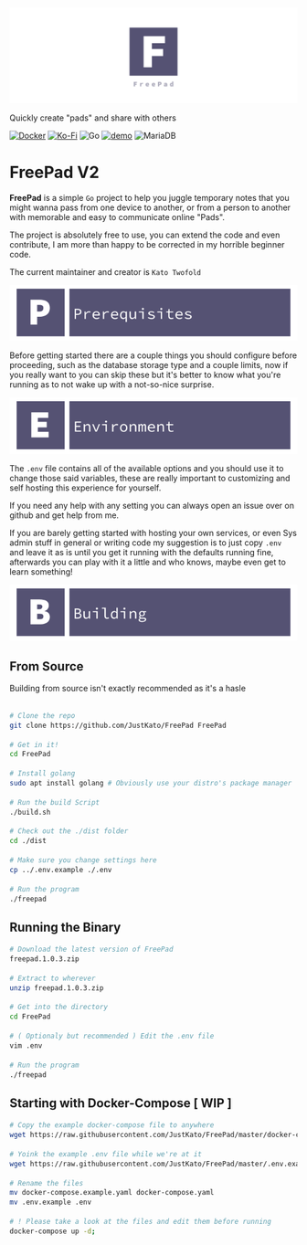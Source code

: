 ![Gopher](./dist/static/img/twitter_header_photo_2.png)

Quickly create "pads" and share with others

[![Docker](https://img.shields.io/badge/docker-%230db7ed.svg?style=for-the-badge&logo=docker&logoColor=white)](https://hub.docker.com/r/justkato/freepad)
[![Ko-Fi](https://img.shields.io/badge/Ko--fi-F16061?style=for-the-badge&logo=ko-fi&logoColor=white)](https://ko-fi.com/justkato)
![Go](https://img.shields.io/badge/go-%2300ADD8.svg?style=for-the-badge&logo=go&logoColor=white)
[![demo](https://img.shields.io/badge/Demo-Check%20out%20the%20functionality-orange)](https://pad.justkato.me/)
![MariaDB](https://img.shields.io/badge/MariaDB-003545?style=for-the-badge&logo=mariadb&logoColor=white)

# **FreePad V2**
**FreePad** is a simple `Go` project to help you juggle temporary notes that you might wanna pass from one device to another, or from a person to another with memorable and easy to communicate online "Pads".

The project is absolutely free to use, you can extend the code and even contribute, I am more than happy to be corrected in my horrible beginner code.

The current maintainer and creator is `Kato Twofold`

![Gopher](./dist/static/img/banner_prerequisites.png)

Before getting started there are a couple things you should configure before proceeding, such as the database storage type and a couple limits, now if you really want to you can skip these but it's better to know what you're running as to not wake up with a not-so-nice surprise.

![Gopher](./dist/static/img/banner_environment.png)

The `.env` file contains all of the available options and you should use it to change those said variables, these are really important to customizing and self hosting this experience for yourself.

If you need any help with any setting you can always open an issue over on github and get help from me.

If you are barely getting started with hosting your own services, or even Sys admin stuff in general or writing code my suggestion is to just copy `.env` and leave it as is until you get it running with the defaults running fine, afterwards you can play with it a little and who knows, maybe even get to learn something!

![Gopher](./dist/static/img/banner_building.png)


## From Source
Building from source isn't exactly recommended as it's a hasle 
```bash

# Clone the repo
git clone https://github.com/JustKato/FreePad FreePad

# Get in it!
cd FreePad

# Install golang
sudo apt install golang # Obviously use your distro's package manager

# Run the build Script
./build.sh

# Check out the ./dist folder
cd ./dist

# Make sure you change settings here
cp ../.env.example ./.env

# Run the program
./freepad

```

## Running the Binary
```bash
# Download the latest version of FreePad
freepad.1.0.3.zip

# Extract to wherever
unzip freepad.1.0.3.zip

# Get into the directory
cd FreePad

# ( Optionaly but recommended ) Edit the .env file
vim .env

# Run the program
./freepad

```

## Starting with Docker-Compose [ WIP ]
```bash
# Copy the example docker-compose file to anywhere
wget https://raw.githubusercontent.com/JustKato/FreePad/master/docker-compose.example.yaml

# Yoink the example .env file while we're at it
wget https://raw.githubusercontent.com/JustKato/FreePad/master/.env.example

# Rename the files
mv docker-compose.example.yaml docker-compose.yaml
mv .env.example .env

# ! Please take a look at the files and edit them before running
docker-compose up -d;
```